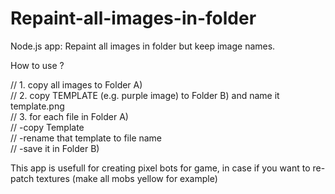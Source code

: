 # Repaint-all-images-in-folder
Node.js app: Repaint all images in folder but keep image names.

How to use ?

// 1. copy all images to Folder A)  
// 2. copy TEMPLATE (e.g. purple image) to Folder B) and name it template.png  
// 3. for each file in Folder A)  
//    -copy Template  
//    -rename that template to file name  
//    -save it in Folder B)  
  
  
This app is usefull for creating pixel bots for game, in case if you want to re-patch textures (make all mobs yellow for example)
